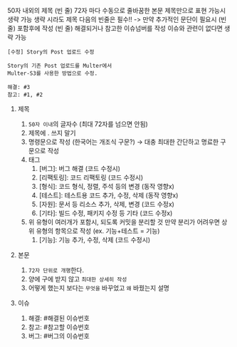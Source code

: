 

50자 내외의 제목
    (빈 줄)
    72자 마다 수동으로 줄바꿈한 본문
    제목만으로 표현 가능시 생략 가능
    생략 시라도 제목 다음의 빈줄은 필수!!
    -> 만약 추가적인 문단이 필요시 (빈 줄) 포함후에 작성
    (빈 줄)
    해결되거나 참고한 이슈넘버를 작성
    이슈와 관련이 없다면 생략 가능

    [수정] Story의 Post 업로드 수정
    
    Story의 기존 Post 업로드를 Multer에서
    Multer-S3를 사용한 방법으로 수정.
    
    해결: #3
    참고: #1, #2

1. 제목
    1. `50자 이내`의 글자수 (최대 72자를 넘으면 안됨)
    2. 제목에 . 쓰지 말기
    3. 명령문으로 작성 (한국어는 개조식 구문?)
    → 대충 최대한 간단하고 명료한 구문으로 작성
    4. 태그
        1. [버그]: 버그 해결 (코드 수정시)
        2. [리팩토링]: 코드 리팩토링 (코드 수정시)
        3. [형식]: 코드 형식, 정렬, 주석 등의 변경 (동작 영향x)
        4. [테스트]: 테스트용 코드 추가, 수정, 삭제 (동작 영향x)
        5. [자원]: 문서 등 리소스 추가, 삭제, 변경 (코드 수정x)
        6. [기타]: 빌드 수정, 패키지 수정 등 기타 (코드 수정x)
    5. 위 유형이 여러개가 포함시, 되도록 커밋을 분리할 것
    만약 분리가 어려우면 상위 유형의 항목으로 작성
    (ex. 기능+테스트 = 기능)
        1. [기능]: 기능 추가, 수정, 삭제 (코드 수정시)
2. 본문
    1. `72자 단위로 개행`한다.
    2. 양에 구에 받지 않고 `최대한 상세히 작성`
    3. 어떻게 했는지 보다는 `무엇을` 바꾸었고 `왜` 바꿨는지 설명

3. 이슈
    1. 해결: #해결된 이슈번호
    2. 참고: #참고할 이슈번호
    3. 버그: #버그의 이슈번호
